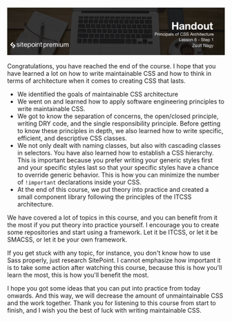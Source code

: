 ![](headings/6.1.png)

Congratulations, you have reached the end of the course. I hope that you have learned a lot on how to write maintainable CSS and how to think in terms of architecture when it comes to creating CSS that lasts.

* We identified the goals of maintainable CSS architecture
* We went on and learned how to apply software engineering principles to write maintainable CSS.
* We got to know the separation of concerns, the open/closed principle, writing DRY code, and the single responsibility principle. Before getting to know these principles in depth, we also learned how to write specific, efficient, and descriptive CSS classes.
* We not only dealt with naming classes, but also with cascading classes in selectors. You have also learned how to establish a CSS hierarchy. This is important because you prefer writing your generic styles first and your specific styles last so that your specific styles have a chance to override generic behavior. This is how you can minimize the number of `!important` declarations inside your CSS.
* At the end of this course, we put theory into practice and created a small component library following the principles of the ITCSS architecture. 

We have covered a lot of topics in this course, and you can benefit from it the most if you put theory into practice yourself. I encourage you to create some repositories and start using a framework. Let it be ITCSS, or let it be SMACSS, or let it be your own framework.

If you get stuck with any topic, for instance, you don't know how to use Sass properly, just research SitePoint. I cannot emphasize how important it is to take some action after watching this course, because this is how you'll learn the most, this is how you'll benefit the most.

I hope you got some ideas that you can put into practice from today onwards. And this way, we will decrease the amount of unmaintainable CSS and the work together. Thank you for listening to this course from start to finish, and I wish you the best of luck with writing maintainable CSS.